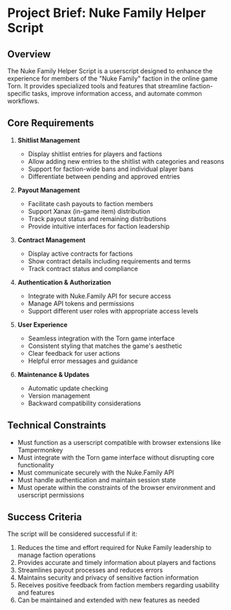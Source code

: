 # Project Brief: Nuke Family Helper Script

## Overview

The Nuke Family Helper Script is a userscript designed to enhance the experience for members of the "Nuke Family" faction in the online game Torn. It provides specialized tools and features that streamline faction-specific tasks, improve information access, and automate common workflows.

## Core Requirements

1. **Shitlist Management**

   - Display shitlist entries for players and factions
   - Allow adding new entries to the shitlist with categories and reasons
   - Support for faction-wide bans and individual player bans
   - Differentiate between pending and approved entries

2. **Payout Management**

   - Facilitate cash payouts to faction members
   - Support Xanax (in-game item) distribution
   - Track payout status and remaining distributions
   - Provide intuitive interfaces for faction leadership

3. **Contract Management**

   - Display active contracts for factions
   - Show contract details including requirements and terms
   - Track contract status and compliance

4. **Authentication & Authorization**

   - Integrate with Nuke.Family API for secure access
   - Manage API tokens and permissions
   - Support different user roles with appropriate access levels

5. **User Experience**

   - Seamless integration with the Torn game interface
   - Consistent styling that matches the game's aesthetic
   - Clear feedback for user actions
   - Helpful error messages and guidance

6. **Maintenance & Updates**
   - Automatic update checking
   - Version management
   - Backward compatibility considerations

## Technical Constraints

- Must function as a userscript compatible with browser extensions like Tampermonkey
- Must integrate with the Torn game interface without disrupting core functionality
- Must communicate securely with the Nuke.Family API
- Must handle authentication and maintain session state
- Must operate within the constraints of the browser environment and userscript permissions

## Success Criteria

The script will be considered successful if it:

1. Reduces the time and effort required for Nuke Family leadership to manage faction operations
2. Provides accurate and timely information about players and factions
3. Streamlines payout processes and reduces errors
4. Maintains security and privacy of sensitive faction information
5. Receives positive feedback from faction members regarding usability and features
6. Can be maintained and extended with new features as needed
